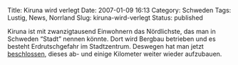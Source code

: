 Title: Kiruna wird verlegt
Date: 2007-01-09 16:13
Category: Schweden
Tags: Lustig, News, Norrland
Slug: kiruna-wird-verlegt
Status: published

Kiruna ist mit zwanzigtausend Einwohnern das Nördlichste, das man in
Schweden “Stadt” nennen könnte. Dort wird Bergbau betrieben und es
besteht Erdrutschgefahr im Stadtzentrum. Deswegen hat man jetzt
[beschlossen](http://www.sr.se/cgi-bin/International/nyhetssidor/artikel.asp?ProgramID=2108&Nyheter=&format=1&artikel=1133925),
dieses ab- und einige Kilometer weiter wieder aufzubauen.

